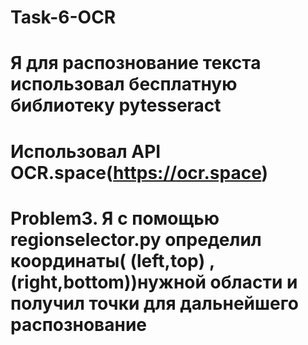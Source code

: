 # Task-6-OCR
# Я для распознование текста использовал бесплатную библиотеку pytesseract 
# Использовал API OCR.space(https://ocr.space)
# Problem3. Я с помощью regionselector.py определил координаты( (left,top) ,(right,bottom))нужной области и получил точки для дальнейшего распознование
